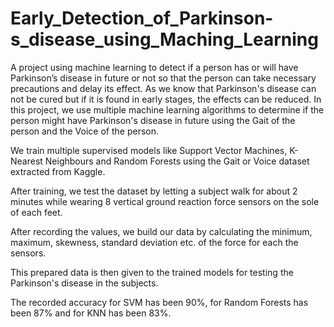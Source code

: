 # Early_Detection_of_Parkinson-s_disease_using_Maching_Learning
A project using machine learning to detect if a person has or will have Parkinson’s disease in future or not so that the person can take necessary precautions and delay its effect.
As we know that Parkinson's disease can not be cured but if it is found in early stages, the effects can be reduced. 
In this project, we use multiple machine learning algorithms to determine if the person might have Parkinson's disease in future using the Gait of the person and the Voice of the person.

We train multiple supervised models like Support Vector Machines, K-Nearest Neighbours and Random Forests using the Gait or Voice dataset extracted from Kaggle.

After training, we test the dataset by letting a subject walk for about 2 minutes while wearing 8 vertical ground reaction force sensors on the sole of each feet.

After recording the values, we build our data by calculating the minimum, maximum, skewness, standard deviation etc. of the force for each the sensors. 

This prepared data is then given to the trained models for testing the Parkinson's disease in the subjects.

The recorded accuracy for SVM has been 90%, for Random Forests has been 87% and for KNN has been 83%.
